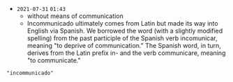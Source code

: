 - `2021-07-31`  `01:43`
	- without means of communication
	- Incommunicado ultimately comes from Latin but made its way into English via Spanish. We borrowed the word (with a slightly modified spelling) from the past participle of the Spanish verb incomunicar, meaning "to deprive of communication." The Spanish word, in turn, derives from the Latin prefix in- and the verb communicare, meaning "to communicate."

```query
"incommunicado"
```